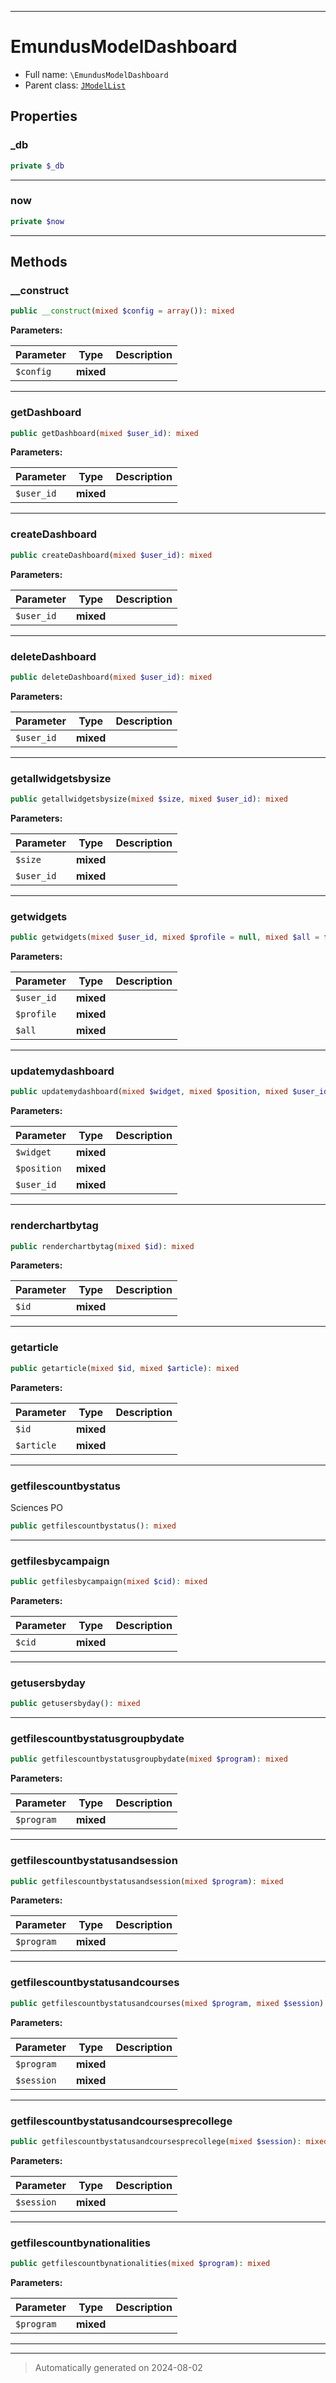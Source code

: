 ***

# EmundusModelDashboard





* Full name: `\EmundusModelDashboard`
* Parent class: [`JModelList`](./JModelList.md)



## Properties


### _db



```php
private $_db
```






***

### now



```php
private $now
```






***

## Methods


### __construct



```php
public __construct(mixed $config = array()): mixed
```








**Parameters:**

| Parameter | Type | Description |
|-----------|------|-------------|
| `$config` | **mixed** |  |





***

### getDashboard



```php
public getDashboard(mixed $user_id): mixed
```








**Parameters:**

| Parameter | Type | Description |
|-----------|------|-------------|
| `$user_id` | **mixed** |  |





***

### createDashboard



```php
public createDashboard(mixed $user_id): mixed
```








**Parameters:**

| Parameter | Type | Description |
|-----------|------|-------------|
| `$user_id` | **mixed** |  |





***

### deleteDashboard



```php
public deleteDashboard(mixed $user_id): mixed
```








**Parameters:**

| Parameter | Type | Description |
|-----------|------|-------------|
| `$user_id` | **mixed** |  |





***

### getallwidgetsbysize



```php
public getallwidgetsbysize(mixed $size, mixed $user_id): mixed
```








**Parameters:**

| Parameter | Type | Description |
|-----------|------|-------------|
| `$size` | **mixed** |  |
| `$user_id` | **mixed** |  |





***

### getwidgets



```php
public getwidgets(mixed $user_id, mixed $profile = null, mixed $all = false): mixed
```








**Parameters:**

| Parameter | Type | Description |
|-----------|------|-------------|
| `$user_id` | **mixed** |  |
| `$profile` | **mixed** |  |
| `$all` | **mixed** |  |





***

### updatemydashboard



```php
public updatemydashboard(mixed $widget, mixed $position, mixed $user_id): mixed
```








**Parameters:**

| Parameter | Type | Description |
|-----------|------|-------------|
| `$widget` | **mixed** |  |
| `$position` | **mixed** |  |
| `$user_id` | **mixed** |  |





***

### renderchartbytag



```php
public renderchartbytag(mixed $id): mixed
```








**Parameters:**

| Parameter | Type | Description |
|-----------|------|-------------|
| `$id` | **mixed** |  |





***

### getarticle



```php
public getarticle(mixed $id, mixed $article): mixed
```








**Parameters:**

| Parameter | Type | Description |
|-----------|------|-------------|
| `$id` | **mixed** |  |
| `$article` | **mixed** |  |





***

### getfilescountbystatus

Sciences PO

```php
public getfilescountbystatus(): mixed
```












***

### getfilesbycampaign



```php
public getfilesbycampaign(mixed $cid): mixed
```








**Parameters:**

| Parameter | Type | Description |
|-----------|------|-------------|
| `$cid` | **mixed** |  |





***

### getusersbyday



```php
public getusersbyday(): mixed
```












***

### getfilescountbystatusgroupbydate



```php
public getfilescountbystatusgroupbydate(mixed $program): mixed
```








**Parameters:**

| Parameter | Type | Description |
|-----------|------|-------------|
| `$program` | **mixed** |  |





***

### getfilescountbystatusandsession



```php
public getfilescountbystatusandsession(mixed $program): mixed
```








**Parameters:**

| Parameter | Type | Description |
|-----------|------|-------------|
| `$program` | **mixed** |  |





***

### getfilescountbystatusandcourses



```php
public getfilescountbystatusandcourses(mixed $program, mixed $session): mixed
```








**Parameters:**

| Parameter | Type | Description |
|-----------|------|-------------|
| `$program` | **mixed** |  |
| `$session` | **mixed** |  |





***

### getfilescountbystatusandcoursesprecollege



```php
public getfilescountbystatusandcoursesprecollege(mixed $session): mixed
```








**Parameters:**

| Parameter | Type | Description |
|-----------|------|-------------|
| `$session` | **mixed** |  |





***

### getfilescountbynationalities



```php
public getfilescountbynationalities(mixed $program): mixed
```








**Parameters:**

| Parameter | Type | Description |
|-----------|------|-------------|
| `$program` | **mixed** |  |





***


***
> Automatically generated on 2024-08-02
